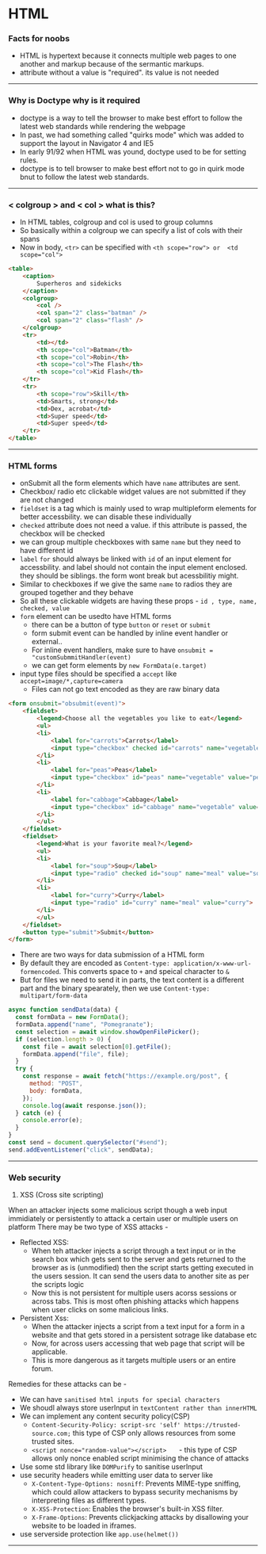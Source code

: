# HTML 

### Facts for noobs

- HTML is hypertext because it connects multiple web pages to one another and markup because of the sermantic markups.
- attribute without a value is "required". its value is not needed

--------------------------------------------------------------------------------------------------------------------------------

### Why is Doctype why is it required

- doctype is a way to tell the browser to make best effort to follow the latest web standards while rendering the webpage
- In past, we had something called "quirks mode" which was added to support the layout in Navigator 4 and IE5
- In early 91/92 when HTML was yound, doctype used to be for setting rules.
- doctype is to tell browser to make best effort not to go in quirk mode bnut to follow the latest web standards.

--------------------------------------------------------------------------------------------------------------------------------

### < colgroup > and < col > what is this?

- In HTML tables, colgroup and col is used to group columns
- So basically within a colgroup we can specify a list of cols with their spans
- Now in body, `<tr>` can be specified with `<th scope="row"> or  <td scope="col">` 

```html
<table>
    <caption>
        Superheros and sidekicks
    </caption>
    <colgroup>
        <col />
        <col span="2" class="batman" />
        <col span="2" class="flash" />
    </colgroup>
    <tr>
        <td></td>
        <th scope="col">Batman</th>
        <th scope="col">Robin</th>
        <th scope="col">The Flash</th>
        <th scope="col">Kid Flash</th>
    </tr>
    <tr>
        <th scope="row">Skill</th>
        <td>Smarts, strong</td>
        <td>Dex, acrobat</td>
        <td>Super speed</td>
        <td>Super speed</td>
    </tr>
</table> 
```
--------------------------------------------------------------------------------------------------------------------------------

### HTML forms

- onSubmit all the form elements which have `name` attributes are sent.
- Checkbox/ radio etc clickable widget values are not submitted if they are not changed
- `fieldset` is a tag which is mainly used to wrap multipleform elements for better accessbility. we can disable these individually
- `checked` attribute does not need a value. if this attribute is passed, the checkbox will be checked
- we can group multiple checkboxes with same `name` but they need to have different id
- `label` `for` should always be linked with `id` of an input element for accessbility. and label should not contain the input element enclosed. they should be siblings. the form wont break but acessbilitiy might.
- Similar to checkboxes if we give the same `name` to radios they are grouped together and they behave 
- So all these clickable widgets are having these props - `id , type, name, checked, value`
- `form` element can be usedto have HTML forms
    - there can be a button of type `button` or `reset` or `submit`
    - form submit event can be handled by inline event handler or external.. 
    - For inline event handlers, make sure to have `onsubmit = "customSubmmitHandler(event)` 
    - we can get form elements by `new FormData(e.target)`
- input type files should be specified a `accept` like `accept=image/*,capture=camera`
    - Files can not go text encoded as they are raw binary data

```html
<form onsubmit="obsubmit(event)">
    <fieldset>
        <legend>Choose all the vegetables you like to eat</legend>
        <ul>
        <li>
            <label for="carrots">Carrots</label>
            <input type="checkbox" checked id="carrots" name="vegetable" value="carrots">
        </li>
        <li>
            <label for="peas">Peas</label>
            <input type="checkbox" id="peas" name="vegetable" value="peas">
        </li>
        <li>
            <label for="cabbage">Cabbage</label>
            <input type="checkbox" id="cabbage" name="vegetable" value="cabbage">
        </li>
        </ul>
    </fieldset>
    <fieldset>
        <legend>What is your favorite meal?</legend>
        <ul>
        <li>
            <label for="soup">Soup</label>
            <input type="radio" checked id="soup" name="meal" value="soup">
        </li>
        <li>
            <label for="curry">Curry</label>
            <input type="radio" id="curry" name="meal" value="curry">
        </li>
        </ul>
    </fieldset>
    <button type="submit">Submit</button>
</form>
```

- There are two ways for data submission of a HTML form
- By default they are encoded as `Content-type: application/x-www-url-formencoded`. This converts space to `+` and speical character to `&`
- But for files we need to send it in parts, the text content is a different part and the binary spearately, then we use `Content-type: multipart/form-data`

```javascript
async function sendData(data) {
  const formData = new FormData();
  formData.append("name", "Pomegranate");
  const selection = await window.showOpenFilePicker();
  if (selection.length > 0) {
    const file = await selection[0].getFile();
    formData.append("file", file);
  }
  try {
    const response = await fetch("https://example.org/post", {
      method: "POST",
      body: formData,
    });
    console.log(await response.json());
  } catch (e) {
    console.error(e);
  }
}
const send = document.querySelector("#send");
send.addEventListener("click", sendData);

```

--------------------------------------------------------------------------------------------------------------------------------

### Web security

1. XSS (Cross site scripting)

When an attacker injects some malicious script though a web input immidiately or persistently to attack a certain user or multiple users on platform
There may be two type of XSS attacks - 

- Reflected XSS: 
    - When teh attacker injects a script through a text input or in the search box which gets sent to the server and gets returned to the browser as is (unmodified) then the script starts getting executed in the users session. It can send the users data to another site as per the scripts logic
    - Now this is not persistent for multiple users acorss sessions or across tabs. This is most often phishing attacks which happens when user clicks on some malicious links.
- Persistent Xss:
    - When the attacker injects a script from a text input for a form in a website and that gets stored in a persistent sotrage like database etc
    - Now, for across users accessing that web page that script will be applicable.
    - This is more dangerous as it targets multiple users or an entire forum.

Remedies for these attacks can be -

- We can have `sanitised html inputs for special characters`
- We shoudl always store userInput in `textContent rather than innerHTML`
- We can implement any content security policy(CSP) 
    - `Content-Security-Policy: script-src 'self' https://trusted-source.com;` this type of CSP only allows resources from some trusted sites.
    - `<script nonce="random-value"></script>   ` - this type of CSP allows only nonce enabled script minimising the chance of attacks
- Use some std library like `DOMPurify` to sanitise userInput
- use security headers while emitting user data to server like
    - `X-Content-Type-Options: nosniff`: Prevents MIME-type sniffing, which could allow attackers to bypass security mechanisms by interpreting files as different types.
    - `X-XSS-Protection`: Enables the browser's built-in XSS filter.
    - `X-Frame-Options`: Prevents clickjacking attacks by disallowing your website to be loaded in iframes.
- use serverside protection like `app.use(helmet())`


--------------------------------------------------------------------------------------------------------------------------------